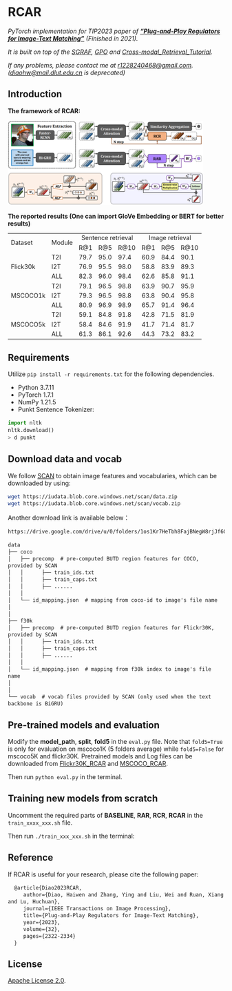 # RCAR
*PyTorch implementation for TIP2023 paper of [**“Plug-and-Play Regulators for Image-Text Matching”**](https://arxiv.org/abs/2303.13371) (Finished in 2021).* 

*It is built on top of the [SGRAF](https://github.com/Paranioar/SGRAF), [GPO](https://github.com/woodfrog/vse_infty) and [Cross-modal_Retrieval_Tutorial](https://github.com/Paranioar/Cross-modal_Retrieval_Tutorial).* 

*If any problems, please contact me at r1228240468@gmail.com. (diaohw@mail.dlut.edu.cn is deprecated)*

## Introduction

**The framework of RCAR:**

<img src="./framework.png" width="90%" height="30%">

**The reported results (One can import GloVe Embedding or BERT for better results)**
<table>
   <tr> <td rowspan="2">Dataset</td> <td rowspan="2", align="center">Module</td> 
        <td colspan="3", align="center">Sentence retrieval</td> <td colspan="3", align="center">Image retrieval</td> </tr>
   <tr> <td>R@1</td><td>R@5</td><td>R@10</td> <td>R@1</td><td>R@5</td><td>R@10</td> </tr>
   <tr> <td rowspan="3">Flick30k</td>
        <td>T2I</td> <td>79.7</td><td>95.0</td><td>97.4</td> <td>60.9</td><td>84.4</td><td>90.1</td> </tr>
   <tr> <td>I2T</td> <td>76.9</td><td>95.5</td><td>98.0</td> <td>58.8</td><td>83.9</td><td>89.3</td> </tr>
   <tr> <td>ALL</td> <td>82.3</td><td>96.0</td><td>98.4</td> <td>62.6</td><td>85.8</td><td>91.1</td> </tr>
   <tr> <td rowspan="3">MSCOCO1k</td>
        <td>T2I</td> <td>79.1</td><td>96.5</td><td>98.8</td> <td>63.9</td><td>90.7</td><td>95.9</td> </tr>
   <tr> <td>I2T</td> <td>79.3</td><td>96.5</td><td>98.8</td> <td>63.8</td><td>90.4</td><td>95.8</td> </tr>
   <tr> <td>ALL</td> <td>80.9</td><td>96.9</td><td>98.9</td> <td>65.7</td><td>91.4</td><td>96.4</td> </tr>
   <tr> <td rowspan="3">MSCOCO5k</td>
        <td>T2I</td> <td>59.1</td><td>84.8</td><td>91.8</td> <td>42.8</td><td>71.5</td><td>81.9</td> </tr>
   <tr> <td>I2T</td> <td>58.4</td><td>84.6</td><td>91.9</td> <td>41.7</td><td>71.4</td><td>81.7</td> </tr>
   <tr> <td>ALL</td> <td>61.3</td><td>86.1</td><td>92.6</td> <td>44.3</td><td>73.2</td><td>83.2</td> </tr>
</table>

## Requirements 
Utilize `pip install -r requirements.txt` for the following dependencies.

*  Python 3.7.11  
*  PyTorch 1.7.1   
*  NumPy 1.21.5 
*  Punkt Sentence Tokenizer:
```python
import nltk
nltk.download()
> d punkt
```

## Download data and vocab
We follow [SCAN](https://github.com/kuanghuei/SCAN) to obtain image features and vocabularies, which can be downloaded by using:

```bash
wget https://iudata.blob.core.windows.net/scan/data.zip
wget https://iudata.blob.core.windows.net/scan/vocab.zip
```
Another download link is available below：

```bash
https://drive.google.com/drive/u/0/folders/1os1Kr7HeTbh8FajBNegW8rjJf6GIhFqC
```

```
data
├── coco
│   ├── precomp  # pre-computed BUTD region features for COCO, provided by SCAN
│   │      ├── train_ids.txt
│   │      ├── train_caps.txt
│   │      ├── ......
│   │
│   └── id_mapping.json  # mapping from coco-id to image's file name
│   
│
├── f30k
│   ├── precomp  # pre-computed BUTD region features for Flickr30K, provided by SCAN
│   │      ├── train_ids.txt
│   │      ├── train_caps.txt
│   │      ├── ......
│   │
│   └── id_mapping.json  # mapping from f30k index to image's file name
│   
│
└── vocab  # vocab files provided by SCAN (only used when the text backbone is BiGRU)
```

## Pre-trained models and evaluation
Modify the **model_path**, **split**, **fold5** in the `eval.py` file. 
Note that `fold5=True` is only for evaluation on mscoco1K (5 folders average) while `fold5=False` for mscoco5K and flickr30K. Pretrained models and Log files can be downloaded from [Flickr30K_RCAR](https://drive.google.com/file/d/1Xw19RNf1zdZb1fPC1QuIBwM4TZLhZ7bd/view?usp=sharing) and [MSCOCO_RCAR](https://drive.google.com/file/d/1-wj-MYuriY7_9jvxBoPn0itZS48AFrqP/view?usp=sharing).

Then run `python eval.py` in the terminal.

## Training new models from scratch
Uncomment the required parts of **BASELINE**, **RAR**, **RCR**, **RCAR** in the `train_xxxx_xxx.sh` file. 

Then run `./train_xxx_xxx.sh` in the terminal:

## Reference

If RCAR is useful for your research, please cite the following paper:

      @article{Diao2023RCAR,
         author={Diao, Haiwen and Zhang, Ying and Liu, Wei and Ruan, Xiang and Lu, Huchuan},
         journal={IEEE Transactions on Image Processing}, 
         title={Plug-and-Play Regulators for Image-Text Matching}, 
         year={2023},
         volume={32},
         pages={2322-2334}
      }

## License

[Apache License 2.0](http://www.apache.org/licenses/LICENSE-2.0).  
